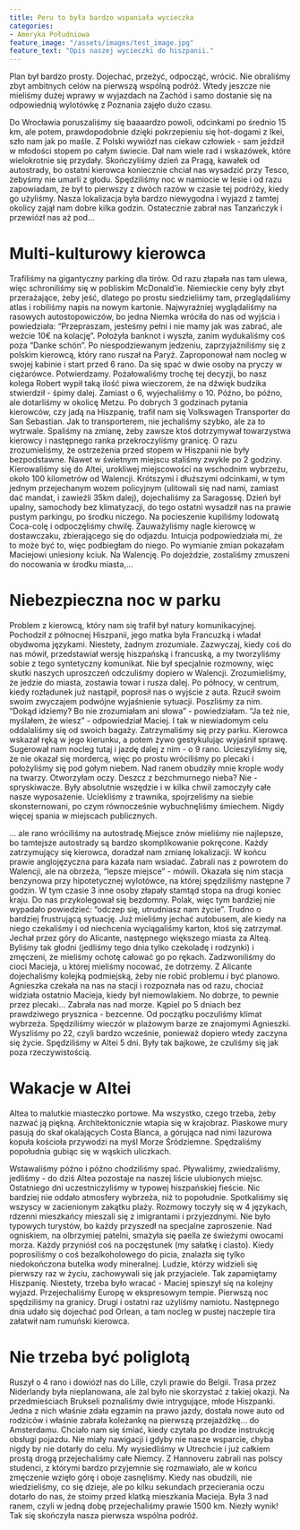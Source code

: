 ```yaml
---
title: Peru to była bardzo wspaniała wycieczka
categories:
- Ameryka Południowa
feature_image: "/assets/images/test_image.jpg"
feature_text: "Opis naszej wycieczki do hiszpanii."
---
```


Plan był bardzo prosty. Dojechać, przeżyć, odpocząć, wrócić. Nie obraliśmy zbyt ambitnych celów na pierwszą wspólną podróż. Wtedy jeszcze nie mieliśmy dużej wprawy w wyjazdach na Zachód i samo dostanie się na odpowiednią wylotówkę z Poznania zajęło dużo czasu.

<!-- more -->

Do Wrocławia poruszaliśmy się baaaardzo powoli, odcinkami po średnio 15 km, ale potem, prawdopodobnie dzięki pokrzepieniu się hot-dogami z Ikei, szło nam jak po maśle. Z Polski wywiózł nas ciekaw człowiek - sam jeździł w młodości stopem po całym świecie. Dał nam wiele rad i wskazówek, które wielokrotnie się przydały. Skończyliśmy dzień za Pragą, kawałek od autostrady, bo ostatni kierowca koniecznie chciał nas wysadzić przy Tesco, żebyśmy nie umarli z głodu. Spędziliśmy noc w namiocie w lesie i od razu zapowiadam, że był to pierwszy z dwóch razów w czasie tej podróży, kiedy go użyliśmy. Nasza lokalizacja była bardzo niewygodna i wyjazd z tamtej okolicy zajął nam dobre kilka godzin. Ostatecznie zabrał nas Tanzańczyk i przewiózł nas aż pod...

# Multi-kulturowy kierowca

Trafiliśmy na gigantyczny parking dla tirów. Od razu złapała nas tam ulewa, więc schroniliśmy się w pobliskim McDonald’ie. Niemieckie ceny były zbyt przerażające, żeby jeść, dlatego po prostu siedzieliśmy tam, przeglądaliśmy atlas i robiliśmy napis na nowym kartonie. Najwyraźniej wyglądaliśmy na rasowych autostopowiczów, bo jedna Niemka wróciła do nas od wyjścia i powiedziała: “Przepraszam, jesteśmy pełni i nie mamy jak was zabrać, ale weźcie 10€ na kolację”. Położyła banknot i wyszła, zanim wydukaliśmy coś poza “Danke schön”. Po niespodziewanym jedzeniu, zaprzyjaźniliśmy się z polskim kierowcą, który rano ruszał na Paryż. Zaproponował nam nocleg w swojej kabinie i start przed 6 rano. Da się spać w dwie osoby na pryczy w ciężarówce. Potwierdzamy. Pożałowaliśmy trochę tej decyzji, bo nasz kolega Robert wypił taką ilość piwa wieczorem, że na dźwięk budzika stwierdził - śpimy dalej. Zamiast o 6, wyjechaliśmy o 10. Późno, bo późno, ale dotarliśmy w okolicę Metzu. Po dobrych 3 godzinach pytania kierowców, czy jadą na Hiszpanię, trafił nam się Volkswagen Transporter do San Sebastian. Jak to transporterem, nie jechaliśmy szybko, ale za to wytrwale. Spaliśmy na zmianę, żeby zawsze ktoś dotrzymywał towarzystwa kierowcy i następnego ranka przekroczyliśmy granicę. O razu zrozumieliśmy, że ostrzeżenia przed stopem w Hiszpanii nie były bezpodstawne. Nawet w świetnym miejscu staliśmy zwykle po 2 godziny. Kierowaliśmy się do Altei, urokliwej miejscowości na wschodnim wybrzeżu, około 100 kilometrów od Walencji. Krótszymi i dłuższymi odcinkami, w tym jednym przejechanym wozem policyjnym (ulitowali się nad nami, zamiast dać mandat, i zawieźli 35km dalej), dojechaliśmy za Saragossę. Dzień był upalny, samochody bez klimatyzacji, do tego ostatni wysadził nas na prawie pustym parkingu, po środku niczego. Na pocieszenie kupiliśmy lodowatą Coca-colę i odpoczęliśmy chwilę. Zauważyliśmy nagle kierowcę w dostawczaku, zbierającego się do odjazdu. Intuicja podpowiedziała mi, że to może być to, więc podbiegłam do niego. Po wymianie zmian pokazałam Maciejowi uniesiony kciuk. Na Walencję. Po dojeździe, zostaliśmy zmuszeni do nocowania w środku miasta,…

# Niebezpieczna noc w parku

Problem z kierowcą, który nam się trafił był natury komunikacyjnej. Pochodził z północnej Hiszpanii, jego matka była Francuzką i władał obydwoma językami. Niestety, żadnym zrozumiale. Zazwyczaj, kiedy coś do nas mówił, przedstawiał wersję hiszpańską i francuską, a my tworzyliśmy sobie z tego syntetyczny komunikat. Nie był specjalnie rozmowny, więc skutki naszych uproszczeń odczuliśmy dopiero w Walencji. Zrozumieliśmy, że jedzie do miasta, zostawia towar i rusza dalej. Po północy, w centrum, kiedy rozładunek już nastąpił, poprosił nas o wyjście z auta. Rzucił swoim swoim zwyczajem podwójne wyjaśnienie sytuacji. Poszliśmy za nim. “Dokąd idziemy? Bo nie zrozumiałam ani słowa” - powiedziałam. “Ja też nie, myślałem, że wiesz” - odpowiedział Maciej. I tak w niewiadomym celu oddalaliśmy się od swoich bagaży. Zatrzymaliśmy się przy parku. Kierowca wskazał ręką w jego kierunku, a potem żywo gestykulując wyjaśnił sprawę. Sugerował nam nocleg tutaj i jazdę dalej z nim - o 9 rano. Ucieszyliśmy się, że nie okazał się mordercą, więc po prostu wróciliśmy po plecaki i położyliśmy się pod gołym niebem. Nad ranem obudziły mnie krople wody na twarzy. Otworzyłam oczy. Deszcz z bezchmurnego nieba? Nie - spryskiwacze. Były absolutnie wszędzie i w kilka chwil zamoczyły całe nasze wyposażenie. Uciekliśmy z trawnika, spojrzeliśmy na siebie skonsternowani, po czym równocześnie wybuchnęliśmy śmiechem. Nigdy więcej spania w miejscach publicznych. 



… ale rano wróciliśmy na autostradę.Miejsce znów mieliśmy nie najlepsze, bo tamtejsze autostrady są bardzo skomplikowanie pokręcone. Każdy zatrzymujący się kierowca, doradzał nam zmianę lokalizacji. W końcu prawie anglojęzyczna para kazała nam wsiadać. Zabrali nas z powrotem do Walencji, ale na obrzeża, “lepsze miejsce” - mówili. Okazała się nim stacja benzynowa przy hipotetycznej wylotówce, na której spędziliśmy następne 7 godzin. W tym czasie 3 inne osoby złapały stamtąd stopa na drugi koniec kraju. Do nas przykolegował się bezdomny. Polak, więc tym bardziej nie wypadało powiedzieć: “odczep się, utrudniasz nam życie”. Trudno o bardziej frustrującą sytuację. Już mieliśmy jechać autobusem, ale kiedy na niego czekaliśmy i od niechcenia wyciągaliśmy karton, ktoś się zatrzymał. Jechał przez góry do Alicante, następnego większego miasta za Alteą. Byliśmy tak głodni (jedliśmy tego dnia tylko czekoladę i rodzynki) i zmęczeni, że mieliśmy ochotę całować go po rękach. Zadzwoniliśmy do cioci Macieja, u której mieliśmy nocować, że dotrzemy. Z Alicante dojechaliśmy kolejką podmiejską, żeby nie robić problemu i być planowo. Agnieszka czekała na nas na stacji i rozpoznała nas od razu, chociaż widziała ostatnio Macieja, kiedy był niemowlakiem. No dobrze, to pewnie przez plecaki… Zabrała nas nad morze. Kąpiel po 5 dniach bez prawdziwego prysznica - bezcenne. Od początku poczuliśmy klimat wybrzeża. Spędziliśmy wieczór w plażowym barze ze znajomymi Agnieszki. Wyszliśmy po 22, czyli bardzo wcześnie, ponieważ dopiero wtedy zaczyna się życie. Spędziliśmy w Altei 5 dni. Były tak bajkowe, że czuliśmy się jak poza rzeczywistością.

# Wakacje w Altei

Altea to malutkie miasteczko portowe. Ma wszystko, czego trzeba, żeby nazwać ją piękną. Architektonicznie wtapia się w krajobraz. Piaskowe mury pasują do skał okalających Costa Blanca, a górująca nad nimi lazurowa kopuła kościoła przywodzi na myśl Morze Śródziemne. Spędzaliśmy popołudnia gubiąc się w wąskich uliczkach.  

Wstawaliśmy późno i późno chodziliśmy spać. Pływaliśmy, zwiedzaliśmy, jedliśmy - do dziś Altea pozostaje na naszej liście ulubionych miejsc. Ostatniego dni uczestniczyliśmy w typowej hiszpańskiej fieście. Nic bardziej nie oddało atmosfery wybrzeża, niż to popołudnie. Spotkaliśmy się wszyscy w zacienionym zakątku plaży. Rozmowy toczyły się w 4 językach, rdzenni mieszkańcy mieszali się z imigrantami i przyjezdnymi. Nie było typowych turystów, bo każdy przyszedł na specjalne zaproszenie. Nad ogniskiem, na olbrzymiej patelni, smażyła się paella ze świeżymi owocami morza. Każdy przyniósł coś na poczęstunek (my sałatkę i ciasto). Kiedy poprosiliśmy o coś bezalkoholowego do picia, znalazła się tylko niedokończona butelka wody mineralnej. Ludzie, którzy widzieli się pierwszy raz w życiu, zachowywali się jak przyjaciele. Tak zapamiętamy Hiszpanię. Niestety, trzeba było wracać - Maciej spieszył się na kolejny wyjazd. Przejechaliśmy Europę w ekspresowym tempie. Pierwszą noc spędziliśmy na granicy. Drugi i ostatni raz użyliśmy namiotu. Następnego dnia udało się dojechać pod Orlean, a tam nocleg w pustej naczepie tira załatwił nam rumuński kierowca. 

# Nie trzeba być poliglotą

Ruszył o 4 rano i dowiózł nas do Lille, czyli prawie do Belgii. Trasa przez Niderlandy była nieplanowana, ale żal było nie skorzystać z takiej okazji. Na przedmieściach Brukseli poznaliśmy dwie intrygujące, młode Hiszpanki. Jedna z nich właśnie zdała egzamin na prawo jazdy, dostała nowe auto od rodziców i właśnie zabrała koleżankę na pierwszą przejażdżkę… do Amsterdamu. Chciało nam się śmiać, kiedy czytała po drodze instrukcję obsługi pojazdu. Nie miały nawigacji i gdyby nie nasze wsparcie, chyba nigdy by nie dotarły do celu. My wysiedliśmy w Utrechcie i już całkiem prostą drogą przejechaliśmy całe Niemcy. Z Hannoveru zabrali nas polscy studenci, z którymi bardzo przyjemnie się rozmawiało, ale w końcu zmęczenie wzięło górę i oboje zasnęliśmy. Kiedy nas obudzili, nie wiedzieliśmy, co się dzieje, ale po kilku sekundach przecierania oczu dotarło do nas, że stoimy przed klatką mieszkania Macieja. Była 3 nad ranem, czyli w jedną dobę przejechaliśmy prawie 1500 km. Niezły wynik! Tak się skończyła nasza pierwsza wspólna podróż.
